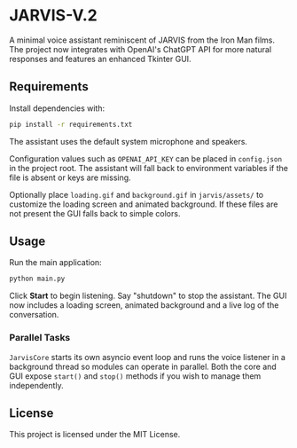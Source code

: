 # JARVIS-V.2

A minimal voice assistant reminiscent of JARVIS from the Iron Man films. The project now integrates with OpenAI's ChatGPT API for more natural responses and features an enhanced Tkinter GUI.

## Requirements

Install dependencies with:

```bash
pip install -r requirements.txt
```

The assistant uses the default system microphone and speakers.

Configuration values such as `OPENAI_API_KEY` can be placed in `config.json` in the project root. The assistant will fall back to environment variables if the file is absent or keys are missing.

Optionally place `loading.gif` and `background.gif` in `jarvis/assets/` to customize the loading screen and animated background. If these files are not present the GUI falls back to simple colors.

## Usage

Run the main application:

```bash
python main.py
```

Click **Start** to begin listening. Say "shutdown" to stop the assistant.
The GUI now includes a loading screen, animated background and a live log of the conversation.

### Parallel Tasks

`JarvisCore` starts its own asyncio event loop and runs the voice listener in a background thread so modules can operate in parallel. Both the core and GUI expose `start()` and `stop()` methods if you wish to manage them independently.

## License

This project is licensed under the MIT License.
